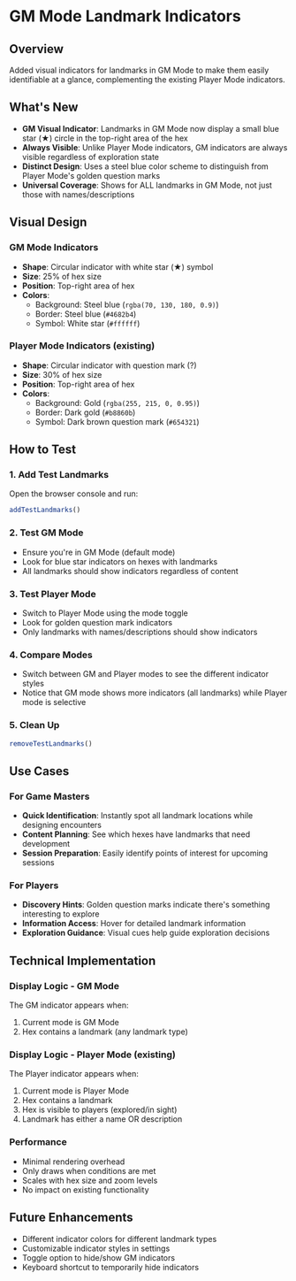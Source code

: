 # GM Mode Landmark Indicators

## Overview
Added visual indicators for landmarks in GM Mode to make them easily identifiable at a glance, complementing the existing Player Mode indicators.

## What's New
- **GM Visual Indicator**: Landmarks in GM Mode now display a small blue star (★) circle in the top-right area of the hex
- **Always Visible**: Unlike Player Mode indicators, GM indicators are always visible regardless of exploration state
- **Distinct Design**: Uses a steel blue color scheme to distinguish from Player Mode's golden question marks
- **Universal Coverage**: Shows for ALL landmarks in GM Mode, not just those with names/descriptions

## Visual Design

### GM Mode Indicators
- **Shape**: Circular indicator with white star (★) symbol
- **Size**: 25% of hex size
- **Position**: Top-right area of hex
- **Colors**:
  - Background: Steel blue (`rgba(70, 130, 180, 0.9)`)
  - Border: Steel blue (`#4682b4`)
  - Symbol: White star (`#ffffff`)

### Player Mode Indicators (existing)
- **Shape**: Circular indicator with question mark (?)
- **Size**: 30% of hex size
- **Position**: Top-right area of hex
- **Colors**:
  - Background: Gold (`rgba(255, 215, 0, 0.95)`)
  - Border: Dark gold (`#b8860b`)
  - Symbol: Dark brown question mark (`#654321`)

## How to Test

### 1. Add Test Landmarks
Open the browser console and run:
```javascript
addTestLandmarks()
```

### 2. Test GM Mode
- Ensure you're in GM Mode (default mode)
- Look for blue star indicators on hexes with landmarks
- All landmarks should show indicators regardless of content

### 3. Test Player Mode
- Switch to Player Mode using the mode toggle
- Look for golden question mark indicators
- Only landmarks with names/descriptions should show indicators

### 4. Compare Modes
- Switch between GM and Player modes to see the different indicator styles
- Notice that GM mode shows more indicators (all landmarks) while Player mode is selective

### 5. Clean Up
```javascript
removeTestLandmarks()
```

## Use Cases

### For Game Masters
- **Quick Identification**: Instantly spot all landmark locations while designing encounters
- **Content Planning**: See which hexes have landmarks that need development
- **Session Preparation**: Easily identify points of interest for upcoming sessions

### For Players
- **Discovery Hints**: Golden question marks indicate there's something interesting to explore
- **Information Access**: Hover for detailed landmark information
- **Exploration Guidance**: Visual cues help guide exploration decisions

## Technical Implementation

### Display Logic - GM Mode
The GM indicator appears when:
1. Current mode is GM Mode
2. Hex contains a landmark (any landmark type)

### Display Logic - Player Mode (existing)
The Player indicator appears when:
1. Current mode is Player Mode
2. Hex contains a landmark
3. Hex is visible to players (explored/in sight)
4. Landmark has either a name OR description

### Performance
- Minimal rendering overhead
- Only draws when conditions are met
- Scales with hex size and zoom levels
- No impact on existing functionality

## Future Enhancements
- Different indicator colors for different landmark types
- Customizable indicator styles in settings
- Toggle option to hide/show GM indicators
- Keyboard shortcut to temporarily hide indicators
